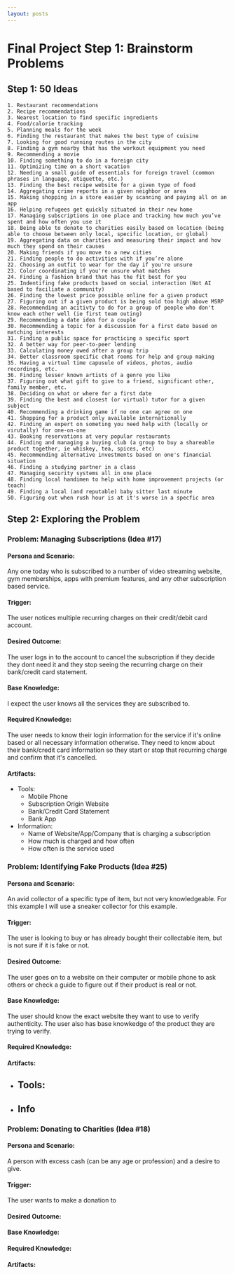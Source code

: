 ```yaml
---
layout: posts
---
```


# Final Project Step 1: Brainstorm Problems

## Step 1: 50 Ideas

    1. Restaurant recommendations
    2. Recipe recommendations
    3. Nearest location to find specific ingredients
    4. Food/calorie tracking
    5. Planning meals for the week
    6. Finding the restaurant that makes the best type of cuisine
    7. Looking for good running routes in the city
    8. Finding a gym nearby that has the workout equipment you need
    9. Recommending a movie
    10. Finding something to do in a foreign city
    11. Optimizing time on a short vacation
    12. Needing a small guide of essentials for foreign travel (common phrases in language, etiquette, etc.)
    13. Finding the best recipe website for a given type of food
    14. Aggregating crime reports in a given neighbor or area
    15. Making shopping in a store easier by scanning and paying all on an app
    16. Helping refugees get quickly situated in their new home
    17. Managing subscriptions in one place and tracking how much you’ve spent and how often you use it
    18. Being able to donate to charities easily based on location (being able to choose between only local, specific location, or global)
    19. Aggregating data on charities and measuring their impact and how much they spend on their causes
    20. Making friends if you move to a new cities
    21. Finding people to do activities with if you’re alone 
    22. Choosing an outfit to wear for the day if you're unsure
    23. Color coordinating if you're unsure what matches
    24. Finding a fashion brand that has the fit best for you
    25. Indentifing fake products based on social interaction (Not AI based to faciliate a community)
    26. Finding the lowest price possible online for a given product
    27. Figuring out if a given product is being sold too high above MSRP
    28. Recommending an acitivty to do for a group of people who don't know each other well (ie first team outing)
    29. Recommending a date idea for a couple
    30. Recommending a topic for a discussion for a first date based on matching interests
    31. Finding a public space for practicing a specific sport
    32. A better way for peer-to-peer lending
    33. Calculating money owed after a group trip
    34. Better classroom specific chat rooms for help and group making
    35. Having a virtual time capusule of videos, photos, audio recordings, etc.
    36. Finding lesser known artists of a genre you like
    37. Figuring out what gift to give to a friend, significant other, family member, etc.
    38. Deciding on what or where for a first date
    39. Finding the best and closest (or virtual) tutor for a given subject
    40. Recommending a drinking game if no one can agree on one
    41. Shopping for a product only available internationally
    42. Finding an expert on someting you need help with (locally or virutally) for one-on-one
    43. Booking reservations at very popular restaurants
    44. Finding and managing a buying club (a group to buy a shareable product together, ie whiskey, tea, spices, etc)
    45. Recommending alternative investments based on one's financial situation
    46. Finding a studying partner in a class
    47. Managing security systems all in one place
    48. Finding local handimen to help with home improvement projects (or teach)
    49. Finding a local (and reputable) baby sitter last minute
    50. Figuring out when rush hour is at it's worse in a specfic area
    

## Step 2: Exploring the Problem


### Problem: Managing Subscriptions (Idea \#17)

#### Persona and Scenario:

Any one today who is subscribed to a number of video streaming website, gym memberships, apps with premium features, and any other subscription based service.

#### Trigger:

The user notices multiple recurring charges on their credit/debit card account.

#### Desired Outcome:

The user logs in to the account to cancel the subscription if they decide they dont need it and they stop seeing the recurring charge on their bank/credit card statement.

#### Base Knowledge:

I expect the user knows all the services they are subscribed to.

#### Required Knowledge:

The user needs to know their login information for the service if it's online based or all necessary information otherwise. They need to know about their bank/credit card information so they start or stop that recurring charge and confirm that it's cancelled.

#### Artifacts:
- Tools:
    - Mobile Phone
    - Subscription Origin Website
    - Bank/Credit Card Statement
    - Bank App
- Information:
    - Name of Website/App/Company that is charging a subscription
    - How much is charged and how often
    - How often is the service used


### Problem: Identifying Fake Products (Idea \#25)


#### Persona and Scenario:

An avid collector of a specific type of item, but not very knowledgeable. For this example I will use a sneaker collector for this example.

#### Trigger:

The user is looking to buy or has already bought their collectable item, but is not sure if it is fake or not.

#### Desired Outcome:

The user goes on to a website on their computer or mobile phone to ask others or check a guide to figure out if their product is real or not.

#### Base Knowledge:

The user should know the exact website they want to use to verify authenticity. The user also has base knowkedge of the product they are trying to verify.

#### Required Knowledge:

#### Artifacts:
- Tools:
    - 
- Info
    - 
    
### Problem: Donating to Charities (Idea \#18)


#### Persona and Scenario:

A person with excess cash (can be any age or profession) and a desire to give.

#### Trigger:

The user wants to make a donation to 

#### Desired Outcome:

#### Base Knowledge:

#### Required Knowledge:

#### Artifacts:

